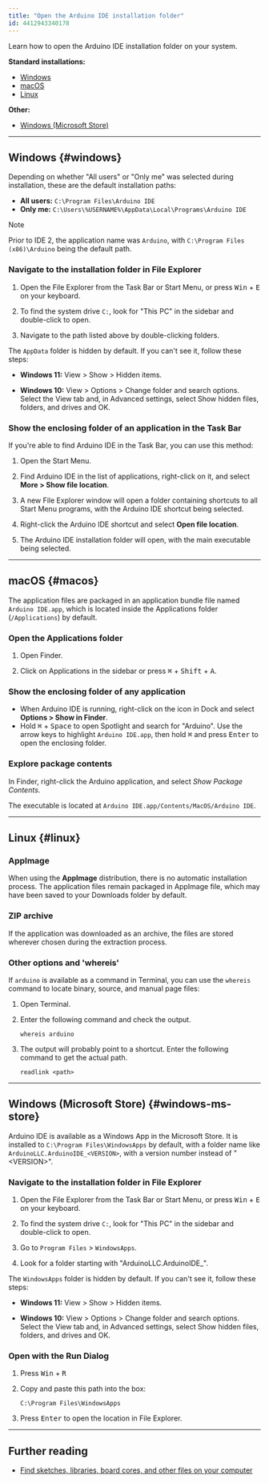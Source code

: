 ```yaml
---
title: "Open the Arduino IDE installation folder"
id: 4412943340178
---
```


Learn how to open the Arduino IDE installation folder on your system.

**Standard installations:**

* [Windows](#windows)
* [macOS](#macos)
* [Linux](#linux)

**Other:**

* [Windows (Microsoft Store)](#windows-ms-store)

---

## Windows {#windows}

Depending on whether "All users" or "Only me" was selected during installation, these are the default installation paths:

* **All users:** `C:\Program Files\Arduino IDE`
* **Only me:** `C:\Users\%USERNAME%\AppData\Local\Programs\Arduino IDE`

> [!NOTE]
> Prior to IDE 2, the application name was `Arduino`, with `C:\Program Files (x86)\Arduino` being the default path.

### Navigate to the installation folder in File Explorer

1. Open the File Explorer from the Task Bar or Start Menu, or press <kbd>Win</kbd> + <kbd>E</kbd> on your keyboard.

2. To find the system drive `C:`, look for "This PC" in the sidebar and double-click to open.

3. Navigate to the path listed above by double-clicking folders.

The `AppData` folder is hidden by default. If you can't see it, follow these steps:

* **Windows 11:** View > Show > Hidden items.

* **Windows 10:** View > Options > Change folder and search options. Select the View tab and, in Advanced settings, select Show hidden files, folders, and drives and OK.

### Show the enclosing folder of an application in the Task Bar

If you're able to find Arduino IDE in the Task Bar, you can use this method:

1. Open the Start Menu.

2. Find Arduino IDE in the list of applications, right-click on it, and select **More > Show file location**.

3. A new File Explorer window will open a folder containing shortcuts to all Start Menu programs, with the Arduino IDE shortcut being selected.

4. Right-click the Arduino IDE shortcut and select **Open file location**.

5. The Arduino IDE installation folder will open, with the main executable being selected.

---

## macOS {#macos}

The application files are packaged in an application bundle file named `Arduino IDE.app`, which is located inside the Applications folder (`/Applications`) by default.

### Open the Applications folder

1. Open Finder.

2. Click on Applications in the sidebar or press <kbd>⌘</kbd> + <kbd>Shift</kbd> + <kbd>A</kbd>.

### Show the enclosing folder of any application

* When Arduino IDE is running, right-click on the icon in Dock and select **Options > Show in Finder**.
* Hold <kbd>⌘</kbd> + <kbd>Space</kbd> to open Spotlight and search for "Arduino". Use the arrow keys to highlight `Arduino IDE.app`, then hold <kbd>⌘</kbd> and press <kbd>Enter</kbd> to open the enclosing folder.

### Explore package contents

In Finder, right-click the Arduino application, and select _Show Package Contents_.

The executable is located at `Arduino IDE.app/Contents/MacOS/Arduino IDE`.

---

## Linux {#linux}

### AppImage

When using the **AppImage** distribution, there is no automatic installation process. The application files remain packaged in AppImage file, which may have been saved to your Downloads folder by default.

### ZIP archive

If the application was downloaded as an archive, the files are stored wherever chosen during the extraction process.

### Other options and 'whereis'

If `arduino` is available as a command in Terminal, you can use the `whereis` command to locate binary, source, and manual page files:

1. Open Terminal.

2. Enter the following command and check the output.

   `whereis arduino`

3. The output will probably point to a shortcut. Enter the following command to get the actual path.

   `readlink <path>`

---

## Windows (Microsoft Store) {#windows-ms-store}

Arduino IDE is available as a Windows App in the Microsoft Store. It is installed to `C:\Program Files\WindowsApps` by default, with a folder name like `ArduinoLLC.ArduinoIDE_<VERSION>`, with a version number instead of "\<VERSION\>".

### Navigate to the installation folder in File Explorer

1. Open the File Explorer from the Task Bar or Start Menu, or press <kbd>Win</kbd> + <kbd>E</kbd> on your keyboard.

2. To find the system drive `C:`, look for "This PC" in the sidebar and double-click to open.

3. Go to `Program Files` > `WindowsApps`.

4. Look for a folder starting with "ArduinoLLC.ArduinoIDE_".

The `WindowsApps` folder is hidden by default. If you can't see it, follow these steps:

* **Windows 11:** View > Show > Hidden items.

* **Windows 10:** View > Options > Change folder and search options. Select the View tab and, in Advanced settings, select Show hidden files, folders, and drives and OK.

### Open with the Run Dialog

1. Press <kbd>Win</kbd> + <kbd>R</kbd>

2. Copy and paste this path into the box:

   `C:\Program Files\WindowsApps`

3. Press <kbd>Enter</kbd> to open the location in File Explorer.

---

## Further reading

* [Find sketches, libraries, board cores, and other files on your computer](https://support.arduino.cc/hc/en-us/articles/4415103213714-Find-sketches-libraries-board-cores-and-other-files-on-your-computer)
